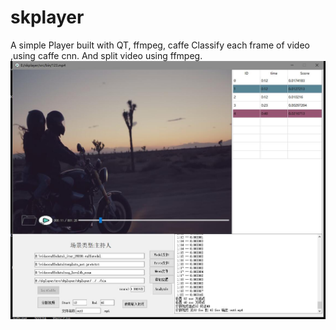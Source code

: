 # skplayer
A simple Player built with QT, ffmpeg, caffe
Classify each frame of video ,using caffe cnn.
And split video using ffmpeg.
![](https://raw.githubusercontent.com/shykoe/skplayer/master/screencapture.jpg)